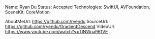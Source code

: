 Name: Ryan Du
Status: Accepted
Technologies: SwiftUI, AVFoundation, SceneKit, CoreMotion

AboutMeUrl: https://github.com/ryendu
SourceUrl: https://github.com/ryendu/GradientDescend
VideoUrl: https://www.youtube.com/watch?v=TINWpa961VE

<!---
EXAMPLE
Name: John Appleseed
Status: Submitted <or> Winner <or> Distinguished <or> Rejected
Technologies: SwiftUI, RealityKit, CoreGraphic

AboutMeUrl: https://linkedin.com/in/johnappleseed
SourceUrl: https://github.com/johnappleseed/wwdc2025
VideoUrl: https://youtu.be/ABCDE123456
-->

